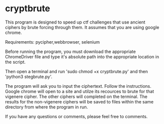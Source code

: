 # cryptbrute
This program is designed to speed up ctf challenges that use ancient ciphers by brute forcing through them. It assumes that you are using google chrome.

Requirements: pycipher,webbrowser, selenium

Before running the program, you must download the appropriate ChromeDriver file and type it's absolute path into the appropriate location in the script.

Then open a terminal and run 'sudo chmod +x cryptbrute.py' and then 'python3 stegbrute.py'.

The program will ask you to input the ciphertext. Follow the instructions. Google chrome will open to a site and utilze its recources to brute for that vigenere cipher. The other ciphers will completed on the terminal. The results for the non-vigenere ciphers will be saved to files within the same directory from where the program in run.

If you have any questions or comments, please feel free to comments.

